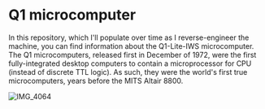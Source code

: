 # Q1 microcomputer
In this repository, which I'll populate over time as I reverse-engineer the machine, you can find information about the Q1-Lite-IWS microcomputer. The Q1 microcomputers, released first in December of 1972, were the first fully-integrated desktop computers to contain a microprocessor for CPU (instead of discrete TTL logic). As such, they were the world's first true microcomputers, years before the MITS Altair 8800.

![IMG_4064](https://user-images.githubusercontent.com/69539226/190926709-0f7b780d-9a64-4079-8bf1-95be41c18f40.jpeg)
